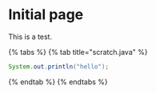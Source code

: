 # Initial page

This is a test.

{% tabs %}
{% tab title="scratch.java" %}
```java
System.out.println("hello");
```
{% endtab %}
{% endtabs %}



